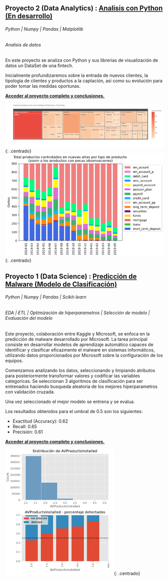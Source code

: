 ## Proyecto 2 (Data Analytics) : [Analisis con Python (En desarrollo)](https://github.com/mantiads/Portfolio-Mikel-Analytics)
###### Python | Numpy | Pandas | Matplotlib
###### Analisis de datos
En este proyecto se analiza con Python y sus librerias de visualización de datos un DataSet de una fintech. 

Inicialmente profundizaremos sobre la entrada de nuevos clientes, la tipologia de clientes y productos a la captación, asi como su evolución para poder tomar las medidas oportunas.

**[Acceder al proyecto completo y conclusiones.](https://github.com/mantiads/Portfolio-Mikel-Analytics)**

![Data Analytics](/assets/img/10_dist_geo_treemap.png){: .centrado}
![Data Analytics](/assets/img/6_zoom_analisis_prod_contratados_al_alta.png){: .centrado}




## Proyecto 1 (Data Science) : [Predicción de Malware (Modelo de Clasificación)](https://github.com/mantiads/Portfolio-Mikel/tree/main)
###### Python | Numpy | Pandas | Scikit-learn
###### EDA | ETL | Optimización de hiperparametros | Selección de modelo | Evaluación del modelo
Este proyecto, colaboración entre Kaggle y Microsoft, se enfoca en la predicción de malware desarrollado por Microsoft. La tarea principal consiste en desarrollar modelos de aprendizaje automático capaces de identificar y clasificar eficazmente el malware en sistemas informáticos, utilizando datos proporcionados por Microsoft sobre la configuración de los equipos.

Comenzamos analizando los datos, seleccionando y limpiando atributos para posteriormente transformar valores y codificar las variables categoricas. Se seleccionan 3 algoritmos de clasificación para ser entrenados haciendo busqueda aleatoria de los mejores hiperparametros con validación cruzada.

Una vez seleccionado el mejor modelo se entrena y se evalua.

Los resultados obtenidos para el umbral de 0.5 son los siguientes:
- Exactitud (Accuracy): 0.62
- Recall: 0.65
- Precisión: 0.61

**[Acceder al proyecto completo y conclusiones.](https://github.com/mantiads/Portfolio-Mikel/tree/main)**

![Data Scienciest Malware Avproductinstalled](/assets/img/Captura.PNG){: .centrado}

